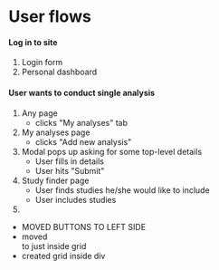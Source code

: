 # User flows

#### Log in to site

1. Login form
2. Personal dashboard

#### User wants to conduct single analysis

1. Any page
   * clicks "My analyses" tab
2. My analyses page
   * clicks "Add new analysis"
3. Modal pops up asking for some top-level details
   * User fills in details
   * User hits "Submit"
4. Study finder page
   * User finds studies he/she would like to include
   * User includes studies
5.

* MOVED BUTTONS TO LEFT SIDE
* moved <div ref={this.handleContextRef}> to just inside grid
* created grid inside div
